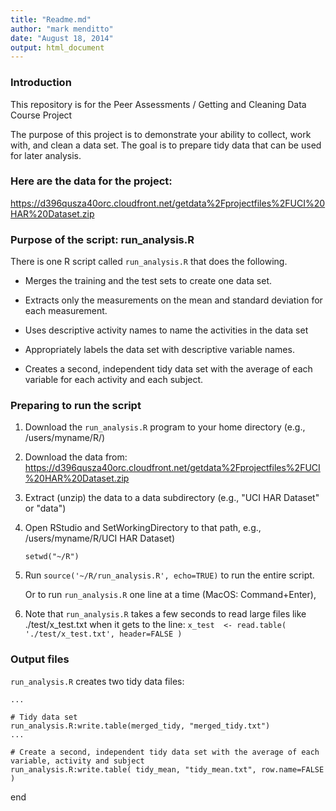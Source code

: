 ```yaml
---
title: "Readme.md"
author: "mark menditto"
date: "August 18, 2014"
output: html_document
---
```


### Introduction

This repository is for the  Peer Assessments / Getting and Cleaning Data Course Project

The purpose of this project is to demonstrate your ability to collect, work with, and clean a data set. 
The goal is to prepare tidy data that can be used for later analysis.

### Here are the data for the project: 

https://d396qusza40orc.cloudfront.net/getdata%2Fprojectfiles%2FUCI%20HAR%20Dataset.zip 

### Purpose of the script: run_analysis.R

There is one R script called `run_analysis.R` that does the following. 

* Merges the training and the test sets to create one data set.

* Extracts only the measurements on the mean and standard deviation for each measurement. 

* Uses descriptive activity names to name the activities in the data set

* Appropriately labels the data set with descriptive variable names. 

* Creates a second, independent tidy data set with the average of each variable for each activity and each subject.

### Preparing to run the script

1. Download the `run_analysis.R` program to your home directory (e.g., /users/myname/R/)

2. Download the data from: 
    https://d396qusza40orc.cloudfront.net/getdata%2Fprojectfiles%2FUCI%20HAR%20Dataset.zip 

3. Extract (unzip) the data to a data subdirectory (e.g., "UCI HAR Dataset" or "data")

4. Open RStudio and SetWorkingDirectory to that path, e.g., /users/myname/R/UCI HAR Dataset)

    `setwd("~/R")`

5. Run `source('~/R/run_analysis.R', echo=TRUE)` to run the entire script. 

    Or to run `run_analysis.R` one line at a time (MacOS: Command+Enter), 
    
6. Note that `run_analysis.R` takes a few seconds to read large files like ./test/x_test.txt when it gets to the line: 
    `x_test  <- read.table( './test/x_test.txt', header=FALSE )`

### Output files

`run_analysis.R` creates two tidy data files:

<!-- -->

    ...
    
    # Tidy data set
    run_analysis.R:write.table(merged_tidy, "merged_tidy.txt")
    ...
    
    # Create a second, independent tidy data set with the average of each variable, activity and subject
    run_analysis.R:write.table( tidy_mean, "tidy_mean.txt", row.name=FALSE )
    



end